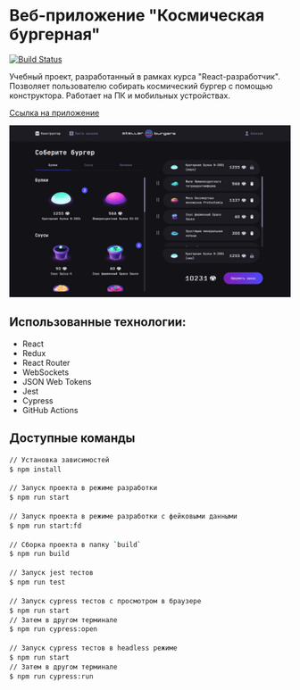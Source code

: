 # Веб-приложение "Космическая бургерная"

[![Build Status](https://github.com/cap-Bernardito/space-burger/workflows/Space-burger/badge.svg)](https://github.com/cap-Bernardito/space-burger/actions/workflows/lint.yml?query=branch%3Amain)

Учебный проект, разработанный в рамках курса "React-разработчик".
Позволяет пользователю собирать космический бургер с помощью конструктора.
Работает на ПК и мобильных устройствах.

[Ссылка на приложение](https://cap-bernardito.github.io/space-burger)

[![Превью приложения](src/images/burger_app.jpg)](https://cap-bernardito.github.io/space-burger)

## Использованные технологии:

- React
- Redux
- React Router
- WebSockets
- JSON Web Tokens
- Jest
- Cypress
- GitHub Actions

## Доступные команды

```bash
// Установка зависимостей
$ npm install

// Запуск проекта в режиме разработки
$ npm run start

// Запуск проекта в режиме разработки с фейковыми данными
$ npm run start:fd

// Сборка проекта в папку `build`
$ npm run build

// Запуск jest тестов
$ npm run test

// Запуск cypress тестов с просмотром в браузере
$ npm run start
// Затем в другом терминале
$ npm run cypress:open

// Запуск cypress тестов в headless режиме
$ npm run start
// Затем в другом терминале
$ npm run cypress:run
```

